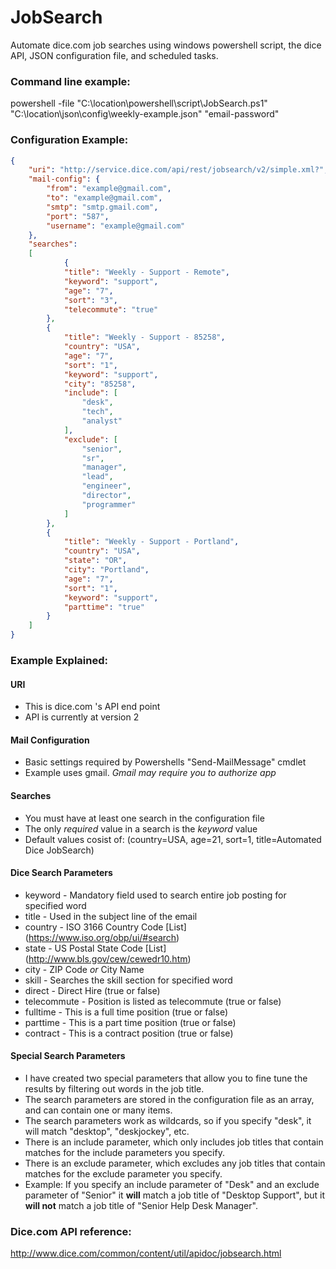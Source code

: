 # JobSearch
Automate dice.com job searches using windows powershell script, the dice API, JSON configuration file, and scheduled tasks.

### Command line example:
powershell -file "C:\location\powershell\script\JobSearch.ps1" "C:\location\json\config\weekly-example.json" "email-password"

### Configuration Example:
```json
{
	"uri": "http://service.dice.com/api/rest/jobsearch/v2/simple.xml?",
	"mail-config": {
		"from": "example@gmail.com",
		"to": "example@gmail.com",
		"smtp": "smtp.gmail.com",
		"port": "587",
		"username": "example@gmail.com"
	},
	"searches": 
	[
			{
			"title": "Weekly - Support - Remote",
			"keyword": "support",
			"age": "7",
			"sort": "3",
			"telecommute": "true"
		},
		{
			"title": "Weekly - Support - 85258",
			"country": "USA",
			"age": "7",
			"sort": "1",			
			"keyword": "support",
			"city": "85258",
			"include": [
				"desk",
				"tech",
				"analyst"
			],
			"exclude": [
				"senior",
				"sr",
				"manager",
				"lead",
				"engineer",
				"director",
				"programmer"
			]
		},
		{
			"title": "Weekly - Support - Portland",		
			"country": "USA",
			"state": "OR",
			"city": "Portland",
			"age": "7",
			"sort": "1",			
			"keyword": "support",
			"parttime": "true"
		}
	]
}
```
### Example Explained:
#### URI
- This is dice.com 's API end point
- API is currently at version 2

#### Mail Configuration
- Basic settings required by Powershells "Send-MailMessage" cmdlet
- Example uses gmail. *Gmail may require you to authorize app*

#### Searches
- You must have at least one search in the configuration file
- The only *required* value in a search is the *keyword* value
- Default values cosist of: (country=USA, age=21, sort=1, title=Automated Dice JobSearch)

#### Dice Search Parameters
- keyword - Mandatory field used to search entire job posting for specified word
- title - Used in the subject line of the email
- country - ISO 3166 Country Code [List] (https://www.iso.org/obp/ui/#search)
- state - US Postal State Code [List] (http://www.bls.gov/cew/cewedr10.htm)
- city - ZIP Code *or* City Name
- skill - Searches the skill section for specified word
- direct - Direct Hire (true or false)
- telecommute - Position is listed as telecommute (true or false)
- fulltime - This is a full time position (true or false)
- parttime - This is a part time position (true or false)
- contract - This is a contract position (true or false)

#### Special Search Parameters
- I have created two special parameters that allow you to fine tune the results by filtering out words in the job title.
- The search parameters are stored in the configuration file as an array, and can contain one or many items.
- The search parameters work as wildcards, so if you specify "desk", it will match "desktop", "deskjockey", etc.
- There is an include parameter, which only includes job titles that contain matches for the include parameters you specify.
- There is an exclude parameter, which excludes any job titles that contain matches for the exclude parameter you specify.
- Example: If you specify an include parameter of "Desk" and an exclude parameter of "Senior" it **will** match a job title of "Desktop Support", but it **will not** match a job title of "Senior Help Desk Manager".






### Dice.com API reference:
http://www.dice.com/common/content/util/apidoc/jobsearch.html
